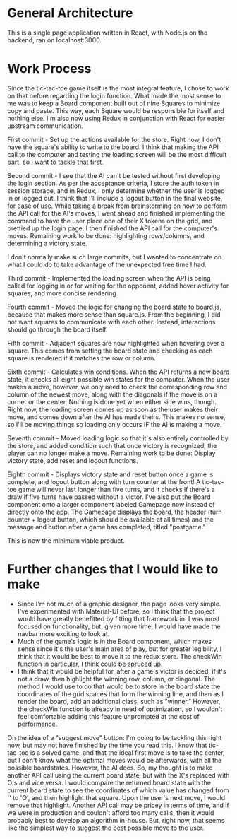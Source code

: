 # General Architecture
This is a single page application written in React, with Node.js on the backend, ran on localhost:3000.

# Work Process
Since the tic-tac-toe game itself is the most integral feature, I chose to work on that before regarding the login function. What made the most sense to me was to keep a Board component built out of nine Squares to minimize copy and paste. This way, each Square would be responsible for itself and nothing else. I'm also now using Redux in conjunction with React for easier upstream communication.

First commit - Set up the actions available for the store. Right now, I don't have the square's ability to write to the board. I think that making the API call to the computer and testing the loading screen will be the most difficult part, so I want to tackle that first.

Second commit - I see that the AI can't be tested without first developing the login section. As per the acceptance criteria, I store the auth token in session storage, and in Redux, I only determine whether the user is logged in or logged out. I think that I'll include a logout button in the final website, for ease of use. While taking a break from brainstorming on how to perform the API call for the AI's moves, I went ahead and finished implementing the command to have the user place one of their X tokens on the grid, and prettied up the login page. I then finished the API call for the computer's moves. Remaining work to be done: highlighting rows/columns, and determining a victory state.

I don't normally make such large commits, but I wanted to concentrate on what I could do to take advantage of the unexpected free time I had.

Third commit - Implemented the loading screen when the API is being called for logging in or for waiting for the opponent, added hover activity for squares, and more concise rendering.

Fourth commit - Moved the logic for changing the board state to board.js, because that makes more sense than square.js. From the beginning, I did not want squares to communicate with each other. Instead, interactions should go through the board itself.

Fifth commit - Adjacent squares are now highlighted when hovering over a square. This comes from setting the board state and checking as each square is rendered if it matches the row or column.

Sixth commit - Calculates win conditions. When the API returns a new board state, it checks all eight possible win states for the computer. When the user makes a move, however, we only need to check the corresponding row and column of the newest move, along with the diagonals if the move is on a corner or the center. Nothing is done yet when either side wins, though. Right now, the loading screen comes up as soon as the user makes their move, and comes down after the AI has made theirs. This makes no sense, so I'll be moving things so loading only occurs IF the AI is making a move.

Seventh commit - Moved loading logic so that it's also entirely controlled by the store, and added condition such that once victory is recognized, the player can no longer make a move. Remaining work to be done: Display victory state, add reset and logout functions.

Eighth commit - Displays victory state and reset button once a game is complete, and logout button along with turn counter at the front! A tic-tac-toe game will never last longer than five turns, and it checks if there's a draw if five turns have passed without a victor. I've also put the Board component onto a larger component labeled Gamepage now instead of directly onto the app. The Gamepage displays the board, the header (turn counter + logout button, which should be available at all times) and the message and button after a game has completed, titled "postgame."

This is now the minimum viable product.

# Further changes that I would like to make
- Since I'm not much of a graphic designer, the page looks very simple. I've experimented with Material-UI before, so I think that the project would have greatly benefitted by fitting that framework in. I was most focused on functionality, but, given more time, I would have made the navbar more exciting to look at.
- Much of the game's logic is in the Board component, which makes sense since it's the user's main area of play, but for greater legibility, I think that it would be best to move it to the redux store. The checkWin function in particular, I think could be spruced up.
- I think that it would be helpful for, after a game's victor is decided, if it's not a draw, then highlight the winning row, column, or diagonal. The method I would use to do that would be to store in the board state the coordinates of the grid spaces that form the winning line, and then as I render the board, add an additional class, such as "winner." However, the checkWin function is already in need of optimization, so I wouldn't feel comfortable adding this feature unprompted at the cost of performance.

On the idea of a "suggest move" button: I'm going to be tackling this right now, but may not have finished by the time you read this. I know that tic-tac-toe is a solved game, and that the ideal first move is to take the center, but I don't know what the optimal moves would be afterwards, with all the possible boardstates. However, the AI does. So, my thought is to make another API call using the current board state, but with the X's replaced with O's and vice versa. I would compare the returned board state with the current board state to see the coordinates of which value has changed from '' to 'O', and then highlight that square. Upon the user's next move, I would remove that highlight. Another API call may be pricey in terms of time, and if we were in production and couldn't afford too many calls, then it would probably best to develop an algorithm in-house. But, right now, that seems like the simplest way to suggest the best possible move to the user.